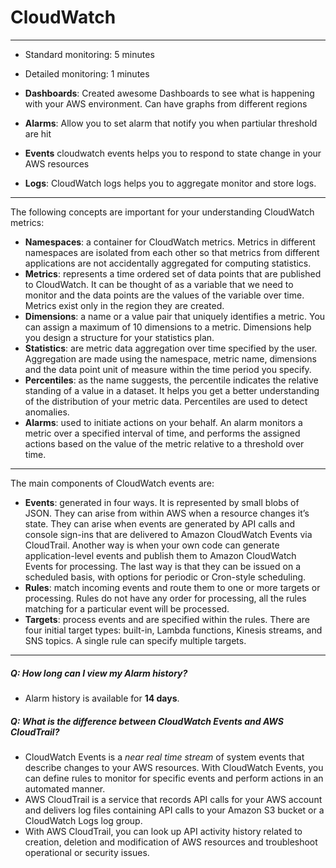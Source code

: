 # CloudWatch
---
- Standard monitoring: 5 minutes
- Detailed monitoring: 1 minutes

- **Dashboards**: Created awesome Dashboards to see what is happening with your AWS environment. Can have graphs from different regions
- **Alarms**: Allow you to set alarm that notify you when partiular threshold are hit
- **Events** cloudwatch events helps you to respond to state change in your AWS resources
- **Logs**: CloudWatch logs helps you to aggregate monitor and store logs.
---
The following concepts are important for your understanding CloudWatch metrics:

- **Namespaces**: a container for CloudWatch metrics. Metrics in different namespaces are isolated from each other so that metrics from different applications are not accidentally aggregated for computing statistics.
- **Metrics**: represents a time ordered set of data points that are published to CloudWatch. It can be thought of as a variable that we need to monitor and the data points are the values of the variable over time. Metrics exist only in the region they are created.
- **Dimensions**: a name or a value pair that uniquely identifies a metric. You can assign a maximum of 10 dimensions to a metric. Dimensions help you design a structure for your statistics plan.
- **Statistics**: are metric data aggregation over time specified by the user. Aggregation are made using the namespace, metric name, dimensions and the data point unit of measure within the time period you specify.
- **Percentiles**: as the name suggests, the percentile indicates the relative standing of a value in a dataset. It helps you get a better understanding of the distribution of your metric data. Percentiles are used to detect anomalies.
- **Alarms**: used to initiate actions on your behalf. An alarm monitors a metric over a specified interval of time, and performs the assigned actions based on the value of the metric relative to a threshold over time.

---
The main components of CloudWatch events are:

- **Events**: generated in four ways. It is represented by small blobs of JSON. They can arise from within AWS when a resource changes it’s state. They can arise when events are generated by API calls and console sign-ins that are delivered to Amazon CloudWatch Events via CloudTrail. Another way is when your own code can generate application-level events and publish them to Amazon CloudWatch Events for processing. The last way is that they can be issued on a scheduled basis, with options for periodic or Cron-style scheduling.
- **Rules**: match incoming events and route them to one or more targets or processing. Rules do not have any order for processing, all the rules matching for a particular event will be processed.
- **Targets**: process events and are specified within the rules. There are four initial target types: built-in, Lambda functions, Kinesis streams, and SNS topics. A single rule can specify multiple targets.

--- 
##### Q: How long can I view my Alarm history?
* Alarm history is available for **14 days**. 

##### Q: What is the difference between CloudWatch Events and AWS CloudTrail?

* CloudWatch Events is a *near real time stream* of system events that describe changes to your AWS resources. With CloudWatch Events, you can define rules to monitor for specific events and perform actions in an automated manner.
* AWS CloudTrail is a service that records API calls for your AWS account and delivers log files containing API calls to your Amazon S3 bucket or a CloudWatch Logs log group.
* With AWS CloudTrail, you can look up API activity history related to creation, deletion and modification of AWS resources and troubleshoot operational or security issues.
